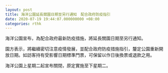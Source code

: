 ```yaml
---
layout: post
title: 海洋公園延長關園日期至另行通知　配合政府防疫指引
date: 2020-07-19 19:44:07.000000000 +08:00
categories: rthk
---
```


海洋公園宣布，為配合政府最新防疫措施，將延長關園日期至另行通知。

園方表示，將繼續密切注意疫情發展，並配合政府防疫措施指引，釐定公園重新開放日期。如訪客持有受影響日期標準門票，可保留以作日後換票或退款之用。

海洋公園上星期二起宣布關閉，原定實施至下星期二。
